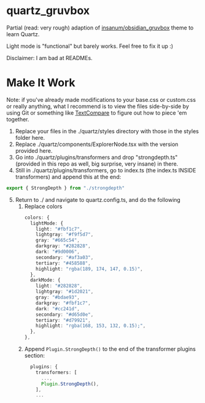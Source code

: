 # quartz_gruvbox
Partial (read: very rough) adaption of [insanum/obsidian_gruvbox](https://github.com/insanum/obsidian_gruvbox) theme to learn Quartz. 

Light mode is "functional" but barely works. Feel free to fix it up :)

Disclaimer: I am bad at READMEs.

# Make It Work
Note: if you've already made modifications to your base.css or custom.css or really anything, what I recommend is to view the files side-by-side by using Git or something like [TextCompare](https://www.textcompare.org/css/) to figure out how to piece 'em together.

1. Replace your files in the ./quartz/styles directory with those in the styles folder here.
2. Replace ./quartz/components/ExplorerNode.tsx with the version provided here.
3. Go into ./quartz/plugins/transformers and drop "strongdepth.ts" (provided in this repo as well, big surprise, very insane) in there.
4. Still in ./quartz/plugins/transformers, go to index.ts (the index.ts INSIDE transformers) and append this at the end:
   
```ts
export { StrongDepth } from "./strongdepth"
```

5. Return to ./ and navigate to quartz.config.ts, and do the following
   1. Replace colors
      ```ts
      colors: {
        lightMode: {
          light: "#fbf1c7",
          lightgray: "#f9f5d7",
          gray: "#665c54",
          darkgray: "#282828",
          dark: "#9d0006",
          secondary: "#af3a03",
          tertiary: "#458588",
          highlight: "rgba(189, 174, 147, 0.15)",
        },
        darkMode: {
          light: "#282828",
          lightgray: "#1d2021",
          gray: "#bdae93",
          darkgray: "#fbf1c7",
          dark: "#cc241d",
          secondary: "#d65d0e",
          tertiary: "#d79921",
          highlight: "rgba(168, 153, 132, 0.15);",
        },
      },
      ```
   2. Append `Plugin.StrongDepth()` to the end of the transformer plugins section:
      ```ts
        plugins: {
          transformers: [
            ...,
            Plugin.StrongDepth(),
          ],
          ...    
      ```
